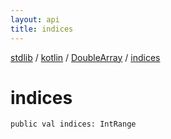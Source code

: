 ```yaml
---
layout: api
title: indices
---
```

[stdlib](../../index.md) / [kotlin](../index.md) / [DoubleArray](index.md) / [indices](indices.md)

# indices

```
public val indices: IntRange
```
